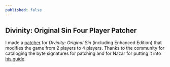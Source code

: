```yaml
---
published: false
---
```

## Divinity: Original Sin Four Player Patcher

I made a [patcher](https://github.com/krisives/divinityfourplayer) for *Divinity: Original Sin* (including Enhanced Edition) that modifies the game from 2 players to 4 players. Thanks to the community for cataloging the byte signatures for patching and for Nazar for putting it into [his guide](https://steamcommunity.com/sharedfiles/filedetails/?id=548760493).

